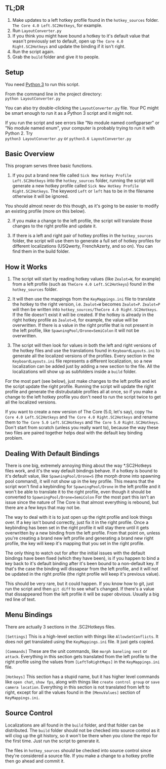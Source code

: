 ## TL;DR
1. Make updates to a left hotkey profile found in the `hotkey_sources` folder. `The Core 4.0 Left.SC2Hotkeys`, for example.
2. Run `LayoutConverter.py`
3. If you think you might have bound a hotkey to it's default value that wasn't previously set to default, open up `The Core 4.0 Right.SC2Hotkeys` and update the binding if it isn't right.
4. Run the script again.
5. Grab the `build` folder and give it to people.

## Setup
You need [Python 3](https://www.python.org/downloads/) to run this script.  

From the command line in the project directory:  
`python LayoutConverter.py`

You can also try double-clicking the `LayoutConverter.py` file. 
Your PC might be smart enough to run it as a Python 3 script and it might not.

If you run the script and see errors like "No module named configparser" or "No module named enum",
your computer is probably trying to run it with Python 2. Try  
`python3 LayoutConverter.py` or `python3.6 LayoutConverter.py`

## Basic Overview 
This program serves three basic functions.

1. If you put a brand new file called `Sick New Hotkey Profile Left.SC2Hotkeys` into the `hotkey_sources` folder, 
running the script will generate a new hotkey profile called `Sick New Hotkey Profile Right.SC2Hotkeys`. 
The keyword `Left` or `left` has to be in the filename otherwise it will be ignored.

You should almost never do this though, as it's going to be easier to modify an existing profile (more on this below).

2. If you make a change to the left profile, the script will translate those changes to the right profile and update it.

3. If there is a left and right pair of hotkey profiles in the `hotkey_sources` folder, 
the script will use them to generate a full set of hotkey profiles for different localizations (USQwerty, FrenchAzerty, and so on). 
You can find them in the build folder.

## How it Works
1. The script will start by reading hotkey values (like `Zealot=W`, for example) from a left profile (such as `TheCore 4.0 Left.SC2Hotkeys`) found in the `hotkey_sources` folder.

2. It will then use the mappings from the `KeyMappings.ini` file to translate the hotkey to the right version, i.e. `Zealot=W` becomes `Zealot=P`.
`Zealot=P` will then be written into `hotkey_sources/TheCore 4.0 Right.SC2Hotkeys`. If the file doesn't exist it will be created.
If the hotkey is already in the right hotkey profile as `Zealot=O`, for example, the value will be overwritten. 
If there is a value in the right profile that is not present in the left profile, like `SpawningPool/Drone=SemiColon` it will not be overwritten.

3. The script will then look for values in both the left and right versions of the hotkey files and use the translations found in `KeyboardLayouts.ini`
to generate all the localized versions of the profiles. Every section in the `KeyboardLayouts.ini` file represents a different localization,
so a new localization can be added just by adding a new section to the file. All the localizations will show up as subfolders inside a `build` folder.

For the most part (see below), just make changes to the left profile and let the script update the right profile.
Running the script will update the right profile and generate the distrubutable profiles all at once, 
so if you make a change to the left hotkey profile you don't need to run the script twice to get all the localized versions.

If you want to create a new version of The Core (5.0, let's say), copy `The Core 4.0 Left.SC2Hotkeys` and `The Core 4.0 Right.SC2Hotkeys` 
and rename them to `The Core 5.0 Left.SC2Hotkeys` and `The Core 5.0 Right.SC2Hotkeys`. Don't start from scratch (unless you really want to),
because the way these two files are paired together helps deal with the default key binding problem.

## Dealing With Default Bindings
There is one big, extremely annoying thing about the way *.SC2Hotkeys files work, and it's the way default bindings behave.
If a hotkey is bound to it's default value, like `SpawningPool/Drone=S` (the morph drone into spawning pool command),
it will not show up in the key profile. This means that the script won't find a keybinding for `SpawningPool/Drone` in the left profile
and it won't be able to translate it to the right profile, even though it should be converted to `SpawningPool/Drone=SemiColon`
For the most part this isn't an issue since the nature of The Core is that almost everything is rebound, but there are a few keys that may not be.

The way to deal with it is to just open up the right profile and look things over. If a key isn't bound correctly, just fix it in the right profile.
Once a keybinding has been set in the right profile it will stay there until it gets overwritten by a new binding from the left profile.
From that point on, unless you're creating a brand new left profile and generating a brand new right profile, the key will keep it's mapping
that you set in the right profile.

The only thing to watch out for after the initial issues with the default bindings have been fixed (which they have been),
is if you happen to bind a key back to it's default binding after it's been bound to a non-default key. 
If that's the case the binding will dissapear from the left profile, and it will not be updated in the right profile (the right profile will keep it's previous value).

This should be very rare, but it could happen. If you know how to git, just run the script and then `git diff` to see what's changed. 
If there's a value that dissappeared from the left profile it will be super obvious. Usually a big red line of text.

## Menu Bindings
There are actually 3 sections in the .SC2Hotkeys files.  

`[Settings]`
This is a high-level section with things like `AllowSetConflicts`. It does not get translated using the `KeyMappings.ini` file. It just gets copied.

`[Commands]`
These are the unit commands, like `morph baneling nest` or `attack`.
Everything in this section gets translated from the left profile to the right profile using the values from `[LeftToRightMaps]` in the `KeyMappings.ini` file.

`[Hotkeys]`
This section has a stupid name, but it has higher level commands like `open chat`, `show fps`, along with things like `create control group` or `save camera location`.
Everything in this section is not translated from left to right, except for all the values found in the `[MenuValues]` section of `KeyMappings.ini`.

## Source Control
Localizations are all found in the `build` folder, and that folder can be distributed.
The `build` folder should not be checked into source control as it will clog up the git history, so it won't be there when you clone the repo for the first time.
Just run the script to generate it.

The files in `hotkey_sources` *should* be checked into source control since they're considered a source file. 
If you make a change to a hotkey profile then go ahead and commit it.
